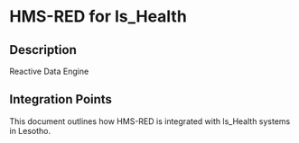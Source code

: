 # HMS-RED for ls_Health

## Description

Reactive Data Engine

## Integration Points

This document outlines how HMS-RED is integrated with ls_Health systems in Lesotho.
